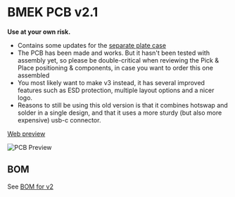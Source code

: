 # BMEK PCB v2.1

**Use at your own risk.**

- Contains some updates for the [separate plate case](https://github.com/Bemeier/bmek/blob/master/cases/highprofile_plate/)
- The PCB has been made and works. But it hasn't been tested with assembly yet, so please be double-critical when reviewing the Pick & Place positioning & components, in case you want to order this one assembled
- You most likely want to make v3 instead, it has several improved features such as ESD protection, multiple layout options and a nicer logo.
- Reasons to still be using this old version is that it combines hotswap and solder in a single design, and that it uses a more sturdy (but also more expensive) usb-c connector.

[Web preview](https://a360.co/2XrYdaG)

![PCB Preview](https://i.imgur.com/oHBP1vh.png)

## BOM

See [BOM for v2](https://github.com/Bemeier/bmek/tree/master/pcb/v2/jlcpcb#bom-v2--v21)
